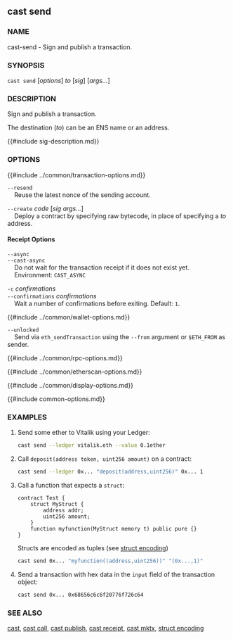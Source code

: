 ## cast send

### NAME

cast-send - Sign and publish a transaction.

### SYNOPSIS

``cast send`` [*options*] *to* [*sig*] [*args...*]

### DESCRIPTION

Sign and publish a transaction.

The destination (*to*) can be an ENS name or an address.

{{#include sig-description.md}}

### OPTIONS

{{#include ../common/transaction-options.md}}

`--resend`  
&nbsp;&nbsp;&nbsp;&nbsp;Reuse the latest nonce of the sending account.

`--create` *code* [*sig* *args...*]  
&nbsp;&nbsp;&nbsp;&nbsp;Deploy a contract by specifying raw bytecode, in place of specifying a *to* address.

#### Receipt Options

`--async`  
`--cast-async`  
&nbsp;&nbsp;&nbsp;&nbsp;Do not wait for the transaction receipt if it does not exist yet.  
&nbsp;&nbsp;&nbsp;&nbsp;Environment: `CAST_ASYNC`

`-c` *confirmations*  
`--confirmations` *confirmations*  
&nbsp;&nbsp;&nbsp;&nbsp;Wait a number of confirmations before exiting. Default: `1`.

{{#include ../common/wallet-options.md}}

`--unlocked`  
&nbsp;&nbsp;&nbsp;&nbsp;Send via `eth_sendTransaction` using the `--from` argument or `$ETH_FROM` as sender.

{{#include ../common/rpc-options.md}}

{{#include ../common/etherscan-options.md}}

{{#include ../common/display-options.md}}

{{#include common-options.md}}

### EXAMPLES

1. Send some ether to Vitalik using your Ledger:
    ```sh
    cast send --ledger vitalik.eth --value 0.1ether
    ```

2. Call `deposit(address token, uint256 amount)` on a contract:
    ```sh
    cast send --ledger 0x... "deposit(address,uint256)" 0x... 1
    ```

3. Call a function that expects a `struct`:

    ```solidity
    contract Test {
        struct MyStruct {
            address addr;
            uint256 amount;
        }
        function myfunction(MyStruct memory t) public pure {}
    }
    ```

    Structs are encoded as tuples (see [struct encoding](../../misc/struct-encoding.md))

    ```sh
    cast send 0x... "myfunction((address,uint256))" "(0x...,1)"
    ```

4. Send a transaction with hex data in the `input` field of the transaction object:
    ```sh
    cast send 0x... 0x68656c6c6f20776f726c64
    ```

### SEE ALSO

[cast](./cast.md), [cast call](./cast-call.md), [cast publish](./cast-publish.md), [cast receipt](./cast-receipt.md), [cast mktx](./cast-mktx.md), [struct encoding](../../misc/struct-encoding.md)
